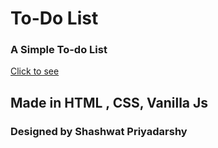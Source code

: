 # To-Do List
### A Simple To-do List
<a href= "https://reverope.github.io/To-Do-List/. ">Click to see</a>

## Made in HTML , CSS, Vanilla Js
### Designed by Shashwat Priyadarshy
